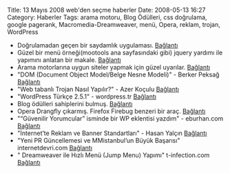 Title: 13 Mayıs 2008 web&#039;den seçme haberler
Date: 2008-05-13 16:27
Category: Haberler
Tags: arama motoru, Blog Ödülleri, css doğrulama, google pagerank, Macromedia-Dreamweaver, menü, Opera, reklam, trojan, WordPress

-   Doğrulamadan geçen bir saydamlık uygulaması. [Bağlantı][]
-   Güzel bir menü örneği(mootools ana sayfasındaki gibi) jquery yardımı
    ile yapımını anlatan bir makale. [Bağlantı][1]
-   Arama motorlarına uygun siteler yapmak için güzel uyarılar.
    [Bağlantı][2]
-   "DOM (Document Object Model/Belge Nesne Modeli)" - Berker Peksağ
    [Bağlantı][3]
-   "Web tabanlı Trojan Nasıl Yapılır?" - Azer Koçulu [Bağlantı][4]
-   "WordPress Türkçe 2.5.1" - wordpress.tr [Bağlantı][5]
-   Blog ödülleri sahiplerini bulmuş. [Bağlantı][6]
-   Opera Drangfly çıkarmış. Firefox Firebug benzeri bir araç.
    [Bağlantı][7]   
-   "“Güvenilir Yorumcular” isminde bir WP eklentisi yazdım" -
    eburhan.com [Bağlantı][8]
-   "İnternet’te Reklam ve Banner Standartları" - Hasan Yalçın
    [Bağlantı][9]
-   "Yeni PR Güncellemesi ve MMistanbul’un Büyük Başarısı"
    internetdevri.com [Bağlantı][10]
-   " Dreamweaver ile Hızlı Menü (Jump Menu) Yapımı" t-infection.com
    [Bağlantı][11]

</p>

  [Bağlantı]: http://www.designlessbetter.com/blogless/posts/validating-opacity-in-css-21
    "opacity"
  [1]: http://nettuts.com/html-css-techniques/how-to-create-a-mootools-homepage-inspired-navigation-effect-using-jquery/
    "mootols"
  [2]: http://www.webdesignerwall.com/general/seo-guide-for-designers/
    "arama motorlarına uygun menüler"
  [3]: http://www.berkerpeksag.com/blog/dom-document-object-model-belge-nesne-modeli
    "dom"
  [4]: http://azer.r92.org/2008/may/11/web-tabanli-truva-ati-nasil-yapilir/
    "web tabanlı trojan"
  [5]: http://www.wordpress-tr.com/wordpress-turkce-251/
    "wordpress 2.5.1"
  [6]: http://blog.blogodulleri.com/2008/05/10/blog-odulleri-2008-sonuclari/
    "blog ödülleri"
  [7]: http://dev.opera.com/articles/view/introduction-to-opera-dragonfly/
    "Dragonfly"
  [8]: http://www.eburhan.com/guvenilir-yorumcular-isminde-bir-wp-eklentisi-yazdim/
    "wordpress yorumlar"
  [9]: http://www.hasanyalcin.com/?p=476 "web banner"
  [10]: http://www.internetdevri.com/yeni-pr-guncellesi-ve-mmistanbulun-buyuk-basarisi/
    "Google PR"
  [11]: http://www.t-infection.com/dreamweaver-ile-hizli-menu-jump-menu-yapimi/
    "dw hızlı menü"
